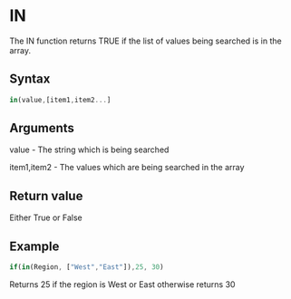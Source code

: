 # IN

The IN function returns TRUE if the list of values being searched is in the array.

## Syntax

```javascript
in(value,[item1,item2...]
```

## Arguments

value - The string which is being searched

item1,item2 - The values which are being searched in the array

## **Return value**

Either True or False

## **Example**

```javascript
if(in(Region, ["West","East"]),25, 30)
```

Returns 25 if the region is West or East otherwise returns 30
